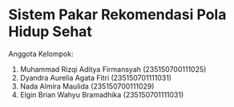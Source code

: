 # Sistem Pakar Rekomendasi Pola Hidup Sehat

Anggota Kelompok: 
1. Muhammad Rizqi Aditya Firmansyah (235150700111025) 
2. Dyandra Aurelia Agata Fitri (235150701111031) 
3. Nada Almira Maulida (235150700111029) 
4. Elgin Brian Wahyu Bramadhika (235150701111031)

